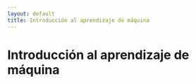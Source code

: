 ```yaml
---
layout: default
title: Introducción al aprendizaje de máquina
---
```


# Introducción al aprendizaje de máquina
